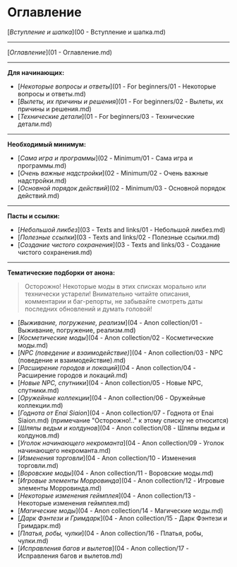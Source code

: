 # Оглавление

[*Вступление и шапка*](00 - Вступление и шапка.md)

------

[*Оглавление*](01 - Оглавление.md)

------

**Для начинающих:**

+ [*Некоторые вопросы и ответы*](01 - For beginners/01 - Некоторые вопросы и ответы.md)
+ [*Вылеты, их причины и решения*](01 - For beginners/02 - Вылеты, их причины и решения.md)
+ [*Технические детали*](01 - For beginners/03 - Технические детали.md)

------

**Необходимый минимум:**

+ [*Сама игра и программы*](02 - Minimum/01 - Сама игра и программы.md)
+ [*Очень важные надстройки*](02 - Minimum/02 - Очень важные надстройки.md)
+ [*Основной порядок действий*](02 - Minimum/03 - Основной порядок действий.md)

------

**Пасты и ссылки:**

+ [*Небольшой ликбез*](03 - Texts and links/01 - Небольшой ликбез.md)
+ [*Полезные ссылки*](03 - Texts and links/02 - Полезные ссылки.md)
+ [*Создание чистого сохранения*](03 - Texts and links/03 - Создание чистого сохранения.md)

------

**Тематические подборки от анона:**

> Осторожно! Некоторые моды в этих списках морально или технически устарели! Внимательно читайте описания, комментарии и баг-репорты, не забывайте смотреть даты последних обновлений и думать головой!

+ [*Выживание, погружение, реализм*](04 - Anon collection/01 - Выживание, погружение, реализм.md)
+ [*Косметические моды*](04 - Anon collection/02 - Косметические моды.md)
+ [*NPC (поведение и взаимодействие)*](04 - Anon collection/03 - NPC (поведение и взаимодействие).md)
+ [*Расширение городов и локаций*](04 - Anon collection/04 - Расширение городов и локаций.md)
+ [*Новые NPC, спутники*](04 - Anon collection/05 - Новые NPC, спутники.md)
+ [*Оружейные коллекции*](04 - Anon collection/06 - Оружейные коллекции.md)
+ [*Годнота от Enai Siaion*](04 - Anon collection/07 - Годнота от Enai Siaion.md) (примечание "Осторожно!.." к этому списку не относится)
+ [*Шляпы ведьм и колдунов*](04 - Anon collection/08 - Шляпы ведьм и колдунов.md)
+ [*Уголок начинающего некроманта*](04 - Anon collection/09 - Уголок начинающего некроманта.md)
+ [*Изменения торговли*](04 - Anon collection/10 - Изменения торговли.md)
+ [*Воровские моды*](04 - Anon collection/11 - Воровские моды.md)
+ [*Игровые элементы Морровинда*](04 - Anon collection/12 - Игровые элементы Морровинда.md)
+ [*Некоторые изменения геймплея*](04 - Anon collection/13 - Некоторые изменения геймплея.md)
+ [*Магические моды*](04 - Anon collection/14 - Магические моды.md)
+ [*Дарк Фэнтези и Гримдарк*](04 - Anon collection/15 - Дарк Фэнтези и Гримдарк.md)
+ [*Платья, робы, чулки*](04 - Anon collection/16 - Платья, робы, чулки.md)
+ [*Исправления багов и вылетов*](04 - Anon collection/17 - Исправления багов и вылетов.md)
